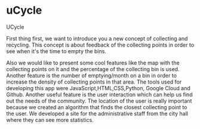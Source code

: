# uCycle

UCycle

First thing first, we want to introduce you a new concept of collecting and recycling. This concept is about feedback of the collecting points in order to see when it's the time to empty the bins.

Also we would like to present some cool features like the map with the collecting points on it and the percentage of the collecting bin is used. 
Another feature is the number of emptying/month on a bin in order to increase the density of collecting points in that area.
The tools used for developing this app were JavaScript,HTML,CSS,Python, Google Cloud and Github.
Another useful feature is the user interaction which can help us find out the needs of the community. The location of the user is really important because we created an algorithm that finds the closest collecting point to the user.
We developed a site for the administrative staff from the city hall where they can see more statistics.